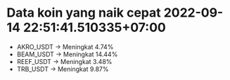 # Data koin yang naik cepat 2022-09-14 22:51:41.510335+07:00

* AKRO_USDT -> Meningkat 4.74%
* BEAM_USDT -> Meningkat 14.44%
* REEF_USDT -> Meningkat 3.48%
* TRB_USDT -> Meningkat 9.87%
